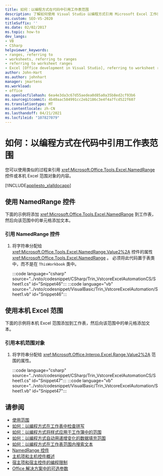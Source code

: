 ```yaml
---
title: 如何：以编程方式在代码中引用工作表范围
description: 了解如何使用 Visual Studio 以编程方式引用 Microsoft Excel 工作表中的 NamedRange 控件或本机 Excel 范围对象的内容。
ms.custom: SEO-VS-2020
titleSuffix: ''
ms.date: 02/02/2017
ms.topic: how-to
dev_langs:
- VB
- CSharp
helpviewer_keywords:
- ranges, referring to
- worksheets, referring to ranges
- referring to worksheet ranges
- Excel [Office development in Visual Studio], referring to worksheet ranges
author: John-Hart
ms.author: johnhart
manager: jmartens
ms.workload:
- office
ms.openlocfilehash: 6ea4e3da3c67d55aedea0d85a0a35b8ed2cf93b6
ms.sourcegitcommit: 4b40aac584991cc2eb2186c3e4f4a7fcd522f607
ms.translationtype: MT
ms.contentlocale: zh-CN
ms.lasthandoff: 04/21/2021
ms.locfileid: "107827079"
---
```

# <a name="how-to-programmatically-refer-to-worksheet-ranges-in-code"></a>如何：以编程方式在代码中引用工作表范围
  您可以使用类似的过程来引用 <xref:Microsoft.Office.Tools.Excel.NamedRange> 控件或本机 Excel 范围对象的内容。

 [!INCLUDE[appliesto_xlalldocapp](../vsto/includes/appliesto-xlalldocapp-md.md)]

## <a name="use-a-namedrange-control"></a>使用 NamedRange 控件
 下面的示例将添加 <xref:Microsoft.Office.Tools.Excel.NamedRange> 到工作表，然后向该范围中的单元格添加文本。

### <a name="to-refer-to-a-namedrange-control"></a>引用 NamedRange 控件

1. 将字符串分配给 <xref:Microsoft.Office.Tools.Excel.NamedRange.Value2%2A> 控件的属性 <xref:Microsoft.Office.Tools.Excel.NamedRange> 。 必须将此代码置于表类中，而不是在 `ThisWorkbook` 类中。

     :::code language="csharp" source="../vsto/codesnippet/CSharp/Trin_VstcoreExcelAutomationCS/Sheet1.cs" id="Snippet46":::
     :::code language="vb" source="../vsto/codesnippet/VisualBasic/Trin_VstcoreExcelAutomation/Sheet1.vb" id="Snippet46":::

## <a name="use-native-excel-ranges"></a>使用本机 Excel 范围
 下面的示例将本机 Excel 范围添加到工作表，然后向该范围中的单元格添加文本。

### <a name="to-refer-to-a-native-range-object"></a>引用本机范围对象

1. 将字符串分配给 <xref:Microsoft.Office.Interop.Excel.Range.Value2%2A> 范围的属性。

     :::code language="csharp" source="../vsto/codesnippet/CSharp/Trin_VstcoreExcelAutomationCS/Sheet1.cs" id="Snippet47":::
     :::code language="vb" source="../vsto/codesnippet/VisualBasic/Trin_VstcoreExcelAutomation/Sheet1.vb" id="Snippet47":::

## <a name="see-also"></a>请参阅
- [使用范围](../vsto/working-with-ranges.md)
- [如何：以编程方式在工作表中检查拼写](../vsto/how-to-programmatically-check-spelling-in-worksheets.md)
- [如何：以编程方式将样式应用于工作簿中的范围](../vsto/how-to-programmatically-apply-styles-to-ranges-in-workbooks.md)
- [如何：以编程方式自动用递增变化的数据填充范围](../vsto/how-to-programmatically-automatically-fill-ranges-with-incrementally-changing-data.md)
- [如何：以编程方式在工作表范围内搜索文本](../vsto/how-to-programmatically-search-for-text-in-worksheet-ranges.md)
- [NamedRange 控件](../vsto/namedrange-control.md)
- [主机项和主机控件概述](../vsto/host-items-and-host-controls-overview.md)
- [宿主项和宿主控件的编程限制](../vsto/programmatic-limitations-of-host-items-and-host-controls.md)
- [Office 解决方案中的可选参数](../vsto/optional-parameters-in-office-solutions.md)
